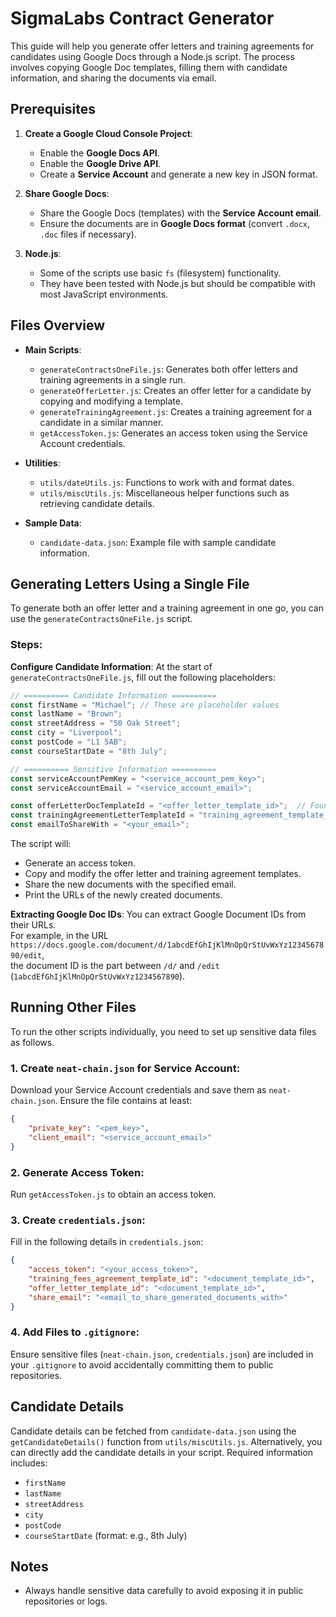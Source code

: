 # SigmaLabs Contract Generator

This guide will help you generate offer letters and training agreements for candidates using Google Docs through a Node.js script.
The process involves copying Google Doc templates, filling them with candidate information, and sharing the documents via email.

## Prerequisites
1. **Create a Google Cloud Console Project**:
   - Enable the **Google Docs API**.
   - Enable the **Google Drive API**.
   - Create a **Service Account** and generate a new key in JSON format.

2. **Share Google Docs**:
   - Share the Google Docs (templates) with the **Service Account email**.
   - Ensure the documents are in **Google Docs format** (convert `.docx`, `.doc` files if necessary).

3. **Node.js**:
   - Some of the scripts use basic `fs` (filesystem) functionality.
   - They have been tested with Node.js but should be compatible with most JavaScript environments.

## Files Overview
- **Main Scripts**:
   - `generateContractsOneFile.js`: Generates both offer letters and training agreements in a single run.
   - `generateOfferLetter.js`: Creates an offer letter for a candidate by copying and modifying a template.
   - `generateTrainingAgreement.js`: Creates a training agreement for a candidate in a similar manner.
   - `getAccessToken.js`: Generates an access token using the Service Account credentials.
  
- **Utilities**:
   - `utils/dateUtils.js`: Functions to work with and format dates.
   - `utils/miscUtils.js`: Miscellaneous helper functions such as retrieving candidate details.
  
- **Sample Data**:
   - `candidate-data.json`: Example file with sample candidate information.

## Generating Letters Using a Single File
To generate both an offer letter and a training agreement in one go, you can use the `generateContractsOneFile.js` script.

### Steps:
**Configure Candidate Information**:
   At the start of `generateContractsOneFile.js`, fill out the following placeholders:

```js
// ========== Candidate Information ==========
const firstName = "Michael"; // These are placeholder values
const lastName = "Brown";
const streetAddress = "50 Oak Street";
const city = "Liverpool";
const postCode = "L1 5AB";
const courseStartDate = "8th July";

// ========== Sensitive Information ==========
const serviceAccountPemKey = "<service_account_pem_key>";
const serviceAccountEmail = "<service_account_email>";

const offerLetterDocTemplateId = "<offer_letter_template_id>";  // Found in Google Doc URL
const trainingAgreementLetterTemplateId = "training_agreement_template_id";
const emailToShareWith = "<your_email>";
```
The script will:
   - Generate an access token.
   - Copy and modify the offer letter and training agreement templates.
   - Share the new documents with the specified email.
   - Print the URLs of the newly created documents.

**Extracting Google Doc IDs**:
   You can extract Google Document IDs from their URLs.  
   For example, in the URL `https://docs.google.com/document/d/1abcdEfGhIjKlMnOpQrStUvWxYz1234567890/edit`,  
   the document ID is the part between `/d/` and `/edit` (`1abcdEfGhIjKlMnOpQrStUvWxYz1234567890`).

## Running Other Files
To run the other scripts individually, you need to set up sensitive data files as follows.

### 1. **Create `neat-chain.json` for Service Account**:
   Download your Service Account credentials and save them as `neat-chain.json`.
   Ensure the file contains at least:

   ```json
   {
       "private_key": "<pem_key>",
       "client_email": "<service_account_email>"
   }
   ```

### 2. **Generate Access Token**:
   Run `getAccessToken.js` to obtain an access token.

### 3. **Create `credentials.json`**:
   Fill in the following details in `credentials.json`:

   ```json
   {
       "access_token": "<your_access_token>",
       "training_fees_agreement_template_id": "<document_template_id>",
       "offer_letter_template_id": "<document_template_id>",
       "share_email": "<email_to_share_generated_documents_with>"
   }
   ```

### 4. **Add Files to `.gitignore`**:
   Ensure sensitive files (`neat-chain.json`, `credentials.json`) are included in your `.gitignore` to avoid accidentally committing them to public repositories.

## Candidate Details
Candidate details can be fetched from `candidate-data.json` using the `getCandidateDetails()` function from `utils/miscUtils.js`.
Alternatively, you can directly add the candidate details in your script.
Required information includes:
- `firstName`
- `lastName`
- `streetAddress`
- `city`
- `postCode`
- `courseStartDate` (format: e.g., 8th July)

## Notes
- Always handle sensitive data carefully to avoid exposing it in public repositories or logs.
